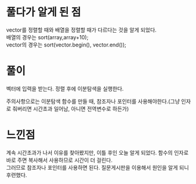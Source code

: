 # 풀다가 알게 된 점
vector를 정렬할 때와 배열을 정렬할 때가 다르다는 것을 알게 되었다.  
배열의 경우는 sort(array,array+10);  
vector의 경우는 sort(vector.begin(), vector.end());  

# 풀이
벡터에 입력을 받는다. 정렬 후에 이분탐색을 실행한다.

주의사항으로는 이분탐색 함수를 만들 때, 참조자나 포인터를 사용해야한다.(그냥 인자로 줘버리면 시간초과 일어남, 아니면 전역변수로 하든가)

# 느낀점
계속 시간초과가 나서 이유를 찾아봤지만, 이틀 후인 오늘 알게 되었다. 함수의 인자로 바로 주면 복사해서 사용하므로 시간이 더 걸린다.  
그러므로 참조자나 포인터를 사용하면 된다. 질문게시판을 이용해서 원인을 알게 되니 후련했다.
